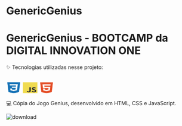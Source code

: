 # GenericGenius

<h1>GenericGenius - BOOTCAMP da DIGITAL INNOVATION ONE</h1>

✨ Tecnologias utilizadas nesse projeto:

<div style="display: inline_block"><br>
<img align="center" alt="CSS" height="30" width="40" src="https://github.com/devicons/devicon/blob/master/icons/css3/css3-plain.svg">
<img align="center" alt="JS" height="30" width="40" src="https://github.com/devicons/devicon/blob/master/icons/javascript/javascript-original.svg">
<img align="center" alt="HTML" height="30" width="40" src="https://github.com/devicons/devicon/blob/master/icons/html5/html5-plain.svg">
</div>
<br>
💻 Cópia do Jogo Genius, desenvolvido em HTML, CSS e JavaScript.



![download](https://user-images.githubusercontent.com/82482404/145647516-030db642-3759-4248-a0e4-8dd1854f59e8.gif)
